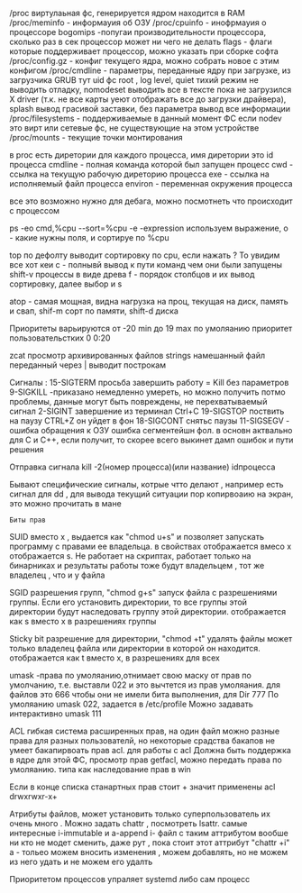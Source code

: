 /proc виртулаьная фс, генерируется ядром находится в RAM
/proc/meminfo - информауия об ОЗУ
/proc/cpuinfo - инофрмауия о процессоре
    bogomips -попугаи производительности процессора, сколько раз в сек процессор может ни чего не делать
    flags - флаги которые поддерживает процессор, можно указать при сборке софта
/proc/config.gz - конфиг текущего ядра, можно собрать новое с этим конфигом
/proc/cmdline - параметры, переданные ядру при загрузке, из загрузчика GRUB
    тут uid фс root , log level, quiet тихий режим не выводить отладку, nomodeset выводить все в тексте пока не загрузился X driver (т.к. не все карты уеют отображать все до загрузки драйвера), splash вывод грасивой заставки, без параметра вывод все информации
/proc/filesystems - поддерживаемые в данный момент ФС
    если nodev это вирт или сетевые фс, не существующие на этом устройстве
/proc/mounts - текущие точки монтирования

в proc есть диретории для каждого процесса, имя диретории это id  процесса
    cmdline - полная команда которой был запущен процесс
    cwd - ссылка на текущую рабочую диреторию процесса
    exe - ссылка на исполняемый файл процесса
    environ - переменная окружения процесса

все это возможно нужно для дебага, можно посмотнеть что происходит с процессом

ps -eo cmd,%cpu --sort=%cpu   -e -expression используем выражение, о - какие нужны поля, и сортируе по %cpu

top по дефолту выводит сортировку по cpu, если нажать ? То увидим все хот кеи
    с - полнывй вывод к пути команд чем они были запущены
    shift-v процессы в виде древа
    f - порядок столбцов и их вывод сортировку, далее выбор  и s 

atop - самая мощная, видна нагрузка на проц, текущая на диск, память и свап, shif-m сорт по памяти,             shift-d     диска

Приоритеты варьируются от -20 min до 19 max
    по умоляанию приоритет пользовательстких 0
 0:20

zcat просмотр архивированных файлов
strings намешанный файл переданный через | выводит построкам

Сигналы :
15-SIGTERM просьба завершить работу = Kill без параметров
9-SIGKILL -приказано немедленно умереть, но можно получить потмо проблемы, данные могут быть повреждены, не перехватываемый сигнал
2-SIGINT завершение из терминал Ctrl+C
19-SIGSTOP поствить на паузу CTRL+Z он уйдет в фон
18-SIGCONT снятьс паузы
11-SIGSEGV - ошибка обращения к ОЗУ ошибка сегментейшн фол. в основн актвально для С и С++, если получит, то скорее всего выкинет дамп ошибок и пути решения

Отправка сигнала kill -2(номер процесса)(или название) idпроцесса

Бывают специфические сигналы, котрые чтто делают , например есть сигнал для dd , для вывода текущий ситуации пор копирвоаию на экран, это можно прочитать в мане

    Биты прав
SUID    вместо x , выдается как "chmod u+s" и позволяет запускать программу с правами ее владельца.
в свойствах отображается вмесо x отображается s. Не работает на скриптах, работает только на бинарниках и результаты работы тоже будут владельцем , тот же владелец , что и у файла

SGID    разрешения групп, "chmod g+s" запуск файла с разрешениями группы. Если его установить директории, то все группы этой директории будут наследовать группу этой директории. отображается как s вместо x в разрешениях группы

Sticky bit разрешение для директории, "chmod +t" удалять файлы может только владелец файла или директории в которой он находится. отображается как t вместо x, в разрешениях для всех

umask -права по умоляанию,отнимает свою маску от прав по умолчанию, т.е. выставли 022 и это вычтется из прав умоляания. для файлов это 666 чтобы они не имели бита выполнения, для Dir 777
По умоляанию umask 022, задается в /etc/profile
Можно задавать интерактивно umask 111

ACL гибкая система расширенных прав, на один файл можно разные права для разных пользователй, но некоторые срадства бакапов не умеет бакапирвоать прав acl. для работы с acl Должна быть поддержка в ядре для этой ФС, просмотр прав getfacl, можно передать права по умоляанию. типа как наследование прав в win

Если в конце списка станартных прав стоит + значит применены acl drwxrwxr-x+ 

Атрибуты файлов, может установить только суперпользователь
их очень много . Можно задать chattr , посмотреть lsattr. самые интересные i-immutable  и a-append
i- файл с таким аттрибутом вообше ни кто не модет сменить, даже рут , пока стоит этот аттрибут
    "chattr +i"
a - тольео можем вносить изменения , можем добавлять, но не можем из него удать и не можем его удалть

Приоритетом процессов упраляет systemd либо сам процесс



